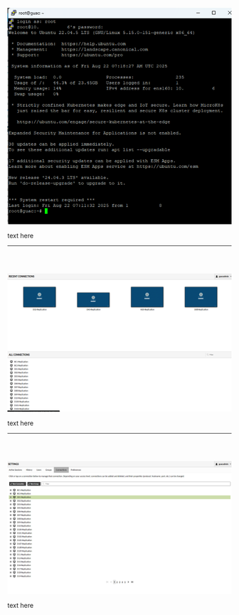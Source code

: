 

 
<p align="center">
  <img src="../../Projectimg/Guacamole/guacamole1.png"  alt="Guacamole1" width="600"/>  
</p>

<p
 style="text-align: left;">
text here
</p>

---
<br><br>



<p align="center">
  <img src="../../Projectimg/Guacamole/guacamole2.png"  alt="Guacamole2" width="900"/> 
</p>

<p
 style="text-align: left;">
text here
</p>


---
<br><br>



<p align="center">
  <img src="../../Projectimg/Guacamole/guacamole3.png"  alt="Guacamole2" width="900"/> 
</p>

<p
 style="text-align: left;">
text here
</p>

